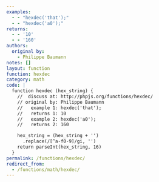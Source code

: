 ```yaml
---
examples:
  - - "hexdec('that');"
  - - "hexdec('a0');"
returns:
  - - '10'
  - - '160'
authors:
  original by:
    - Philippe Baumann
notes: []
layout: function
function: hexdec
category: math
code: |
  function hexdec (hex_string) {
    //  discuss at: http://phpjs.org/functions/hexdec/
    // original by: Philippe Baumann
    //   example 1: hexdec('that');
    //   returns 1: 10
    //   example 2: hexdec('a0');
    //   returns 2: 160

    hex_string = (hex_string + '')
      .replace(/[^a-f0-9]/gi, '')
    return parseInt(hex_string, 16)
  }
permalink: /functions/hexdec/
redirect_from:
  - /functions/math/hexdec/
---
```


<!-- WARNING! This file is auto generated by `npm run web:inject`, do not edit by hand -->
